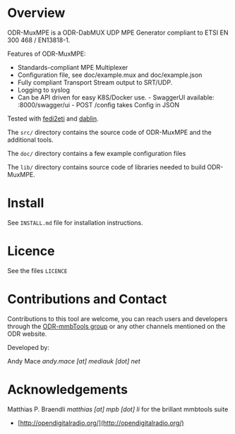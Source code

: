 Overview
========

ODR-MuxMPE is a ODR-DabMUX UDP MPE Generator compliant to
ETSI EN 300 468 / EN13818-1.

Features of ODR-MuxMPE:

- Standards-compliant MPE Multiplexer
- Configuration file, see doc/example.mux and doc/example.json
- Fully compliant Transport Stream output to SRT/UDP.
- Logging to syslog
- Can be API driven for easy K8S/Docker use. - SwaggerUI available: <host>:8000/swagger/ui - POST /config takes Config in JSON

Tested with [fedi2eti](https://github.com/piratfm/eti-tools) and [dablin](https://github.com/Opendigitalradio/dablin/).

The `src/` directory contains the source code of ODR-MuxMPE and the additional
tools.

The `doc/` directory contains a few example configuration files

The `lib/` directory contains source code of libraries needed to build
ODR-MuxMPE.

Install
=======

See `INSTALL.md` file for installation instructions.

Licence
=======

See the files `LICENCE`

Contributions and Contact
=========================

Contributions to this tool are welcome, you can reach users and developers
through the [ODR-mmbTools group](https://groups.io/g/odr-mmbtools)
or any other channels mentioned on the ODR website.

Developed by:

Andy Mace *andy.mace [at] mediauk [dot] net*

Acknowledgements
================

Matthias P. Braendli *matthias [at] mpb [dot] li* for the brillant mmbtools suite

- [http://opendigitalradio.org/](http://opendigitalradio.org/)

